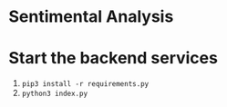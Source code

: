 # Sentimental Analysis

# Start the backend services

1) ``` pip3 install -r requirements.py ```
2) ``` python3 index.py ```
